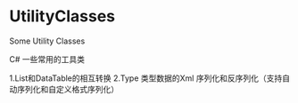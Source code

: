 # UtilityClasses
Some Utility Classes

C# 一些常用的工具类

1.List<T>和DataTable的相互转换
2.Type 类型数据的Xml 序列化和反序列化（支持自动序列化和自定义格式序列化）
